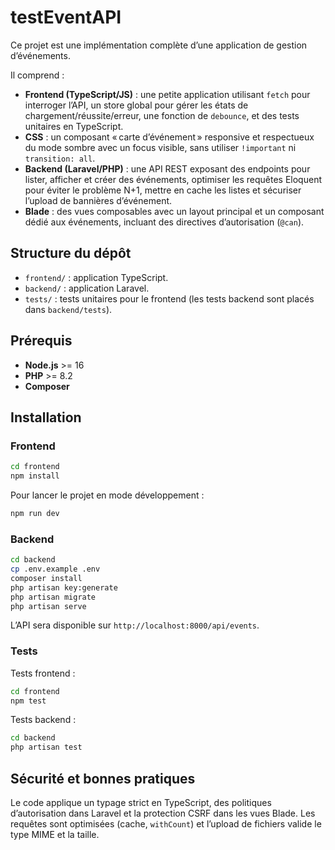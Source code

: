 # testEventAPI

Ce projet est une implémentation complète d’une application de gestion d’événements.

Il comprend :

- **Frontend (TypeScript/JS)** : une petite application utilisant `fetch` pour interroger l’API, un store global pour gérer les états de chargement/réussite/erreur, une fonction de `debounce`, et des tests unitaires en TypeScript.
- **CSS** : un composant « carte d’événement » responsive et respectueux du mode sombre avec un focus visible, sans utiliser `!important` ni `transition: all`.
- **Backend (Laravel/PHP)** : une API REST exposant des endpoints pour lister, afficher et créer des événements, optimiser les requêtes Eloquent pour éviter le problème N+1, mettre en cache les listes et sécuriser l’upload de bannières d’événement.
- **Blade** : des vues composables avec un layout principal et un composant dédié aux événements, incluant des directives d’autorisation (`@can`).

## Structure du dépôt

- `frontend/` : application TypeScript.
- `backend/` : application Laravel.
- `tests/` : tests unitaires pour le frontend (les tests backend sont placés dans `backend/tests`).

## Prérequis

- **Node.js** >= 16
- **PHP** >= 8.2
- **Composer**

## Installation

### Frontend

```bash
cd frontend
npm install
```

Pour lancer le projet en mode développement :

```bash
npm run dev
```

### Backend

```bash
cd backend
cp .env.example .env
composer install
php artisan key:generate
php artisan migrate
php artisan serve
```

L’API sera disponible sur `http://localhost:8000/api/events`.

### Tests

Tests frontend :

```bash
cd frontend
npm test
```

Tests backend :

```bash
cd backend
php artisan test
```

## Sécurité et bonnes pratiques

Le code applique un typage strict en TypeScript, des politiques d’autorisation dans Laravel et la protection CSRF dans les vues Blade. Les requêtes sont optimisées (cache, `withCount`) et l’upload de fichiers valide le type MIME et la taille.
